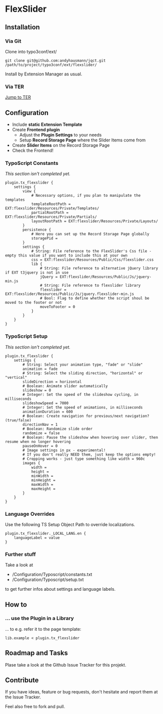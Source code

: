 # FlexSlider


## Installation


### Via Git

Clone into typo3conf/ext/

	git clone git@github.com:andyhausmann/jqct.git /path/to/project/typo3conf/ext/flexslider/

Install by Extension Manager as usual.

### Via TER

[Jump to TER](http://typo3.org/extensions/repository/view/flexslider)


## Configuration

* Include **static Extension Template**
* Create **Frontend plugin**
	* Adjust the **Plugin Settings** to your needs
	* Setup **Record Storage Page** where the Slider Items come from
* Create **Slider Items** on the Record Storage Page
* Check the Frontend!


### TypoScript Constants

_This section isn't completed yet._

	plugin.tx_flexslider {
		settings {
			view {
				# Necessary options, if you plan to manipulate the templates
				templateRootPath = EXT:flexslider/Resources/Private/Templates/
				partialRootPath = EXT:flexslider/Resources/Private/Partials/
				layoutRootPath = EXT:flexslider/Resources/Private/Layouts/
			}
			persistence {
				# Here you can set up the Record Storage Page globally
				storagePid = 
			}
			settings {
				# String: File reference to the FlexSlider's Css file - empty this value if you want to include this at your own
				css = EXT:flexslider/Resources/Public/Css/flexslider.css
				lib {
					# String: File reference to alternative jQuery library if EXT t3jquery is not in use
					jQuery = EXT:flexslider/Resources/Public/Js/jquery-min.js
					# String: File reference to flexslider library
					flexslider = EXT:flexslider/Resources/Public/Js/jquery.flexslider-min.js
					# Bool: Flag to define whether the script shoul be moved to the footer or not
					moveToFooter = 0
				}
			}
		}
	}


### TypoScript Setup

_This section isn't completed yet._

	plugin.tx_flexslider {
		settings {
			# String: Select your animation type, "fade" or "slide"
			animation = fade
			# String: Select the sliding direction, "horizontal" or "vertical"
			slideDirection = horizontal
			# Boolean: Animate slider automatically
			slideshow = 0
			# Integer: Set the speed of the slideshow cycling, in milliseconds
			slideshowSpeed = 7000
			# Integer: Set the speed of animations, in milliseconds
			animationDuration = 600
			# Boolean: Create navigation for previous/next navigation? (true/false)
			directionNav = 1
			# Boolean: Randomize slide order
			randomize = false
			# Boolean: Pause the slideshow when hovering over slider, then resume when no longer hovering
			pauseOnHover = 0
			# Image settings in px - experimental!
			# If you don't really NEED them, just keep the options empty!
			# Cropping works - just type something like width = 960c
			images {
				width =
				height =
				minWidth =
				minHeight =
				maxWidth =
				maxHeight =
			}
		}
	}


### Language Overrides

Use the following TS Setup Object Path to override localizations.

	plugin.tx_flexslider._LOCAL_LANG.en {
		languageLabel = value
	}


### Further stuff

Take a look at

* /Configuration/Typoscript/constants.txt
* /Configuration/Typoscript/setup.txt

to get further infos about settings and language labels.


## How to

### … use the Plugin in a Library

… to e.g. refer it to the page template:

	lib.example < plugin.tx_flexslider


## Roadmap and Tasks

Plase take a look at the Github Issue Tracker for this projekt.


## Contribute

If you have ideas, feature or bug requests, don't hesitate and report them at the Issue Tracker.

Feel also free to fork and pull.